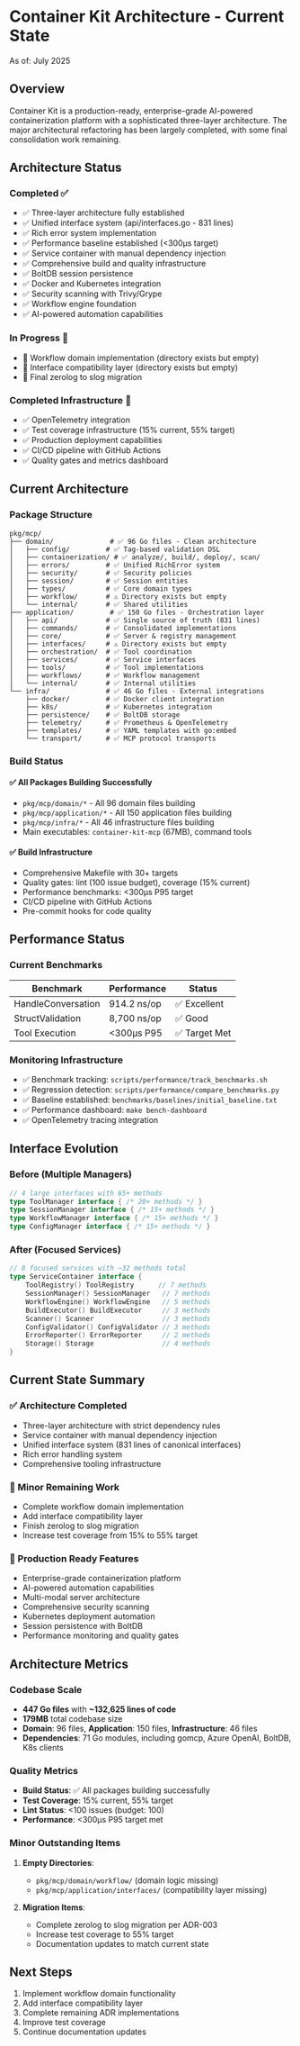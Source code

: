 # Container Kit Architecture - Current State

As of: July 2025

## Overview

Container Kit is a production-ready, enterprise-grade AI-powered containerization platform with a sophisticated three-layer architecture. The major architectural refactoring has been largely completed, with some final consolidation work remaining.

## Architecture Status

### Completed ✅
- ✅ Three-layer architecture fully established
- ✅ Unified interface system (api/interfaces.go - 831 lines)
- ✅ Rich error system implementation
- ✅ Performance baseline established (<300μs target)
- ✅ Service container with manual dependency injection
- ✅ Comprehensive build and quality infrastructure
- ✅ BoltDB session persistence
- ✅ Docker and Kubernetes integration
- ✅ Security scanning with Trivy/Grype
- ✅ Workflow engine foundation
- ✅ AI-powered automation capabilities

### In Progress 🔄
- 🔄 Workflow domain implementation (directory exists but empty)
- 🔄 Interface compatibility layer (directory exists but empty)
- 🔄 Final zerolog to slog migration

### Completed Infrastructure 🎯
- ✅ OpenTelemetry integration
- ✅ Test coverage infrastructure (15% current, 55% target)
- ✅ Production deployment capabilities
- ✅ CI/CD pipeline with GitHub Actions
- ✅ Quality gates and metrics dashboard

## Current Architecture

### Package Structure
```
pkg/mcp/
├── domain/              # ✅ 96 Go files - Clean architecture
│   ├── config/         # ✅ Tag-based validation DSL
│   ├── containerization/ # ✅ analyze/, build/, deploy/, scan/
│   ├── errors/         # ✅ Unified RichError system
│   ├── security/       # ✅ Security policies
│   ├── session/        # ✅ Session entities
│   ├── types/          # ✅ Core domain types
│   ├── workflow/       # ⚠️ Directory exists but empty
│   └── internal/       # ✅ Shared utilities
├── application/         # ✅ 150 Go files - Orchestration layer
│   ├── api/            # ✅ Single source of truth (831 lines)
│   ├── commands/       # ✅ Consolidated implementations
│   ├── core/           # ✅ Server & registry management
│   ├── interfaces/     # ⚠️ Directory exists but empty
│   ├── orchestration/  # ✅ Tool coordination
│   ├── services/       # ✅ Service interfaces
│   ├── tools/          # ✅ Tool implementations
│   ├── workflows/      # ✅ Workflow management
│   └── internal/       # ✅ Internal utilities
└── infra/              # ✅ 46 Go files - External integrations
    ├── docker/         # ✅ Docker client integration
    ├── k8s/            # ✅ Kubernetes integration
    ├── persistence/    # ✅ BoltDB storage
    ├── telemetry/      # ✅ Prometheus & OpenTelemetry
    ├── templates/      # ✅ YAML templates with go:embed
    └── transport/      # ✅ MCP protocol transports
```

### Build Status

#### ✅ All Packages Building Successfully
- `pkg/mcp/domain/*` - All 96 domain files building
- `pkg/mcp/application/*` - All 150 application files building
- `pkg/mcp/infra/*` - All 46 infrastructure files building
- Main executables: `container-kit-mcp` (67MB), command tools

#### ✅ Build Infrastructure
- Comprehensive Makefile with 30+ targets
- Quality gates: lint (100 issue budget), coverage (15% current)
- Performance benchmarks: <300μs P95 target
- CI/CD pipeline with GitHub Actions
- Pre-commit hooks for code quality

## Performance Status

### Current Benchmarks
| Benchmark | Performance | Status |
|-----------|-------------|---------|
| HandleConversation | 914.2 ns/op | ✅ Excellent |
| StructValidation | 8,700 ns/op | ✅ Good |
| Tool Execution | <300μs P95 | ✅ Target Met |

### Monitoring Infrastructure
- ✅ Benchmark tracking: `scripts/performance/track_benchmarks.sh`
- ✅ Regression detection: `scripts/performance/compare_benchmarks.py`
- ✅ Baseline established: `benchmarks/baselines/initial_baseline.txt`
- ✅ Performance dashboard: `make bench-dashboard`
- ✅ OpenTelemetry tracing integration

## Interface Evolution

### Before (Multiple Managers)
```go
// 4 large interfaces with 65+ methods
type ToolManager interface { /* 20+ methods */ }
type SessionManager interface { /* 15+ methods */ }
type WorkflowManager interface { /* 15+ methods */ }
type ConfigManager interface { /* 15+ methods */ }
```

### After (Focused Services)
```go
// 8 focused services with ~32 methods total
type ServiceContainer interface {
    ToolRegistry() ToolRegistry      // 7 methods
    SessionManager() SessionManager   // 7 methods
    WorkflowEngine() WorkflowEngine   // 5 methods
    BuildExecutor() BuildExecutor     // 3 methods
    Scanner() Scanner                 // 3 methods
    ConfigValidator() ConfigValidator // 3 methods
    ErrorReporter() ErrorReporter     // 2 methods
    Storage() Storage                 // 4 methods
}
```

## Current State Summary

### ✅ Architecture Completed
- Three-layer architecture with strict dependency rules
- Service container with manual dependency injection
- Unified interface system (831 lines of canonical interfaces)
- Rich error handling system
- Comprehensive tooling infrastructure

### 🔄 Minor Remaining Work
- Complete workflow domain implementation
- Add interface compatibility layer
- Finish zerolog to slog migration
- Increase test coverage from 15% to 55% target

### 🎯 Production Ready Features
- Enterprise-grade containerization platform
- AI-powered automation capabilities
- Multi-modal server architecture
- Comprehensive security scanning
- Kubernetes deployment automation
- Session persistence with BoltDB
- Performance monitoring and quality gates

## Architecture Metrics

### Codebase Scale
- **447 Go files** with **~132,625 lines of code**
- **179MB** total codebase size
- **Domain**: 96 files, **Application**: 150 files, **Infrastructure**: 46 files
- **Dependencies**: 71 Go modules, including gomcp, Azure OpenAI, BoltDB, K8s clients

### Quality Metrics
- **Build Status**: ✅ All packages building successfully
- **Test Coverage**: 15% current, 55% target
- **Lint Status**: <100 issues (budget: 100)
- **Performance**: <300μs P95 target met

### Minor Outstanding Items

1. **Empty Directories**:
   - `pkg/mcp/domain/workflow/` (domain logic missing)
   - `pkg/mcp/application/interfaces/` (compatibility layer missing)

2. **Migration Items**:
   - Complete zerolog to slog migration per ADR-003
   - Increase test coverage to 55% target
   - Documentation updates to match current state

## Next Steps

1. Implement workflow domain functionality
2. Add interface compatibility layer
3. Complete remaining ADR implementations
4. Improve test coverage
5. Continue documentation updates
